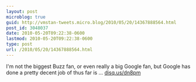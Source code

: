 ```yaml
---
layout: post
microblog: true
guid: http://vmstan-tweets.micro.blog/2010/05/20/14367888564.html
post_id: 3048037
date: 2010-05-20T09:22:38-0600
lastmod: 2010-05-20T09:22:38-0600
type: post
url: /2010/05/20/14367888564.html
---
```

I'm not the biggest Buzz fan, or even really a big Google fan, but Google has done a pretty decent job of thus far is … [disq.us/dn8pm](http://disq.us/dn8pm)
